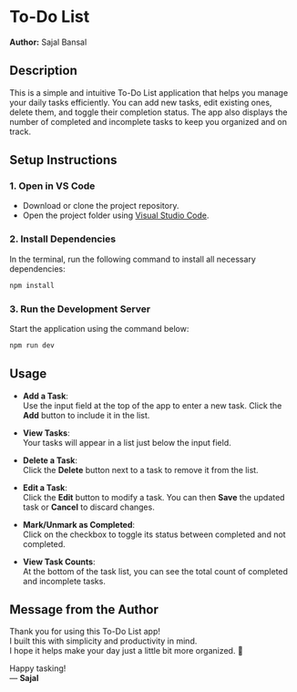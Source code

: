 # To-Do List

**Author:** Sajal Bansal

## Description

This is a simple and intuitive To-Do List application that helps you manage your daily tasks efficiently. You can add new tasks, edit existing ones, delete them, and toggle their completion status. The app also displays the number of completed and incomplete tasks to keep you organized and on track.

## Setup Instructions

### 1. Open in VS Code

- Download or clone the project repository.
- Open the project folder using [Visual Studio Code](https://code.visualstudio.com/).

### 2. Install Dependencies

In the terminal, run the following command to install all necessary dependencies:

```bash
npm install
```

### 3. Run the Development Server

Start the application using the command below:

```bash
npm run dev
```

## Usage

- **Add a Task**:  
  Use the input field at the top of the app to enter a new task. Click the **Add** button to include it in the list.

- **View Tasks**:  
  Your tasks will appear in a list just below the input field.

- **Delete a Task**:  
  Click the **Delete** button next to a task to remove it from the list.

- **Edit a Task**:  
  Click the **Edit** button to modify a task. You can then **Save** the updated task or **Cancel** to discard changes.

- **Mark/Unmark as Completed**:  
  Click on the checkbox to toggle its status between completed and not completed.

- **View Task Counts**:  
  At the bottom of the task list, you can see the total count of completed and incomplete tasks.

## Message from the Author

Thank you for using this To-Do List app!  
I built this with simplicity and productivity in mind.  
I hope it helps make your day just a little bit more organized. 🙌

Happy tasking!  
— **Sajal**
````

